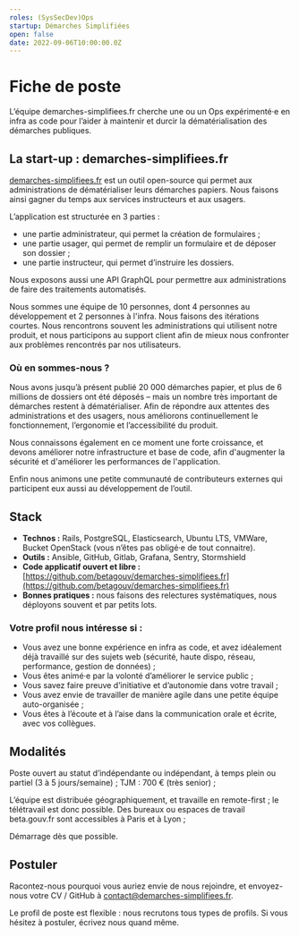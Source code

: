 ```yaml
---
roles: (SysSecDev)Ops
startup: Démarches Simplifiées
open: false
date: 2022-09-06T10:00:00.0Z
---
```


# Fiche de poste

L’équipe demarches-simplifiees.fr cherche une ou un Ops expérimenté·e en infra as code pour l’aider à maintenir et durcir la dématérialisation des démarches publiques.

## La start-up : demarches-simplifiees.fr

[demarches-simplifiees.fr](https://demarches-simplifiees.fr) est un outil open-source qui permet aux administrations de dématérialiser leurs démarches papiers. Nous faisons ainsi gagner du temps aux services instructeurs et aux usagers.

L’application est structurée en 3 parties :

- une partie administrateur, qui permet la création de formulaires ;
- une partie usager, qui permet de remplir un formulaire et de déposer son dossier ;
- une partie instructeur, qui permet d’instruire les dossiers.

Nous exposons aussi une API GraphQL pour permettre aux administrations de faire des traitements automatisés.

Nous sommes une équipe de 10 personnes, dont 4 personnes au développement et 2 personnes à l'infra. Nous faisons des itérations courtes. Nous rencontrons souvent les administrations qui utilisent notre produit, et nous participons au support client afin de mieux nous confronter aux problèmes rencontrés par nos utilisateurs.

### Où en sommes-nous ?
Nous avons jusqu’à présent publié 20 000 démarches papier, et plus de 6 millions de dossiers ont été déposés – mais un nombre très important de démarches restent à dématérialiser. Afin de répondre aux attentes des administrations et des usagers, nous améliorons continuellement le fonctionnement, l’ergonomie et l’accessibilité du produit.

Nous connaissons également en ce moment une forte croissance, et devons améliorer notre infrastructure et  base de code, afin d'augmenter la sécurité et d'améliorer les performances de l'application.

Enfin nous animons une petite communauté de contributeurs externes qui participent eux aussi au développement de l’outil.

## Stack

- **Technos :** Rails, PostgreSQL, Elasticsearch, Ubuntu LTS, VMWare, Bucket OpenStack (vous n’êtes pas obligé·e de tout connaitre).
- **Outils :** Ansible, GitHub, Gitlab, Grafana, Sentry, Stormshield
- **Code applicatif ouvert et libre :** [https://github.com/betagouv/demarches-simplifiees.fr](https://github.com/betagouv/demarches-simplifiees.fr)
- **Bonnes pratiques :** nous faisons des relectures systématiques, nous déployons souvent et par petits lots.

### Votre profil nous intéresse si :

- Vous avez une bonne expérience en infra as code, et avez idéalement déjà travaillé sur des sujets web (sécurité, haute dispo, réseau, performance, gestion de données) ;
- Vous êtes animé·e par la volonté d’améliorer le service public ;
- Vous savez faire preuve d’initiative et d’autonomie dans votre travail ;
- Vous avez envie de travailler de manière agile dans une petite équipe auto-organisée ;
- Vous êtes à l’écoute et à l’aise dans la communication orale et écrite, avec vos collègues.

## Modalités

Poste ouvert au statut d’indépendante ou indépendant, à temps plein ou partiel (3 à 5 jours/semaine) ;
TJM : 700 € (très senior) ;

L’équipe est distribuée géographiquement, et travaille en remote-first ; le télétravail est donc possible. Des bureaux ou espaces de travail beta.gouv.fr sont accessibles à Paris et à Lyon ;

Démarrage dès que possible.

## Postuler
Racontez-nous pourquoi vous auriez envie de nous rejoindre, et envoyez-nous votre CV / GitHub à contact@demarches-simplifiees.fr.

Le profil de poste est flexible : nous recrutons tous types de profils. Si vous hésitez à postuler, écrivez nous quand même.
